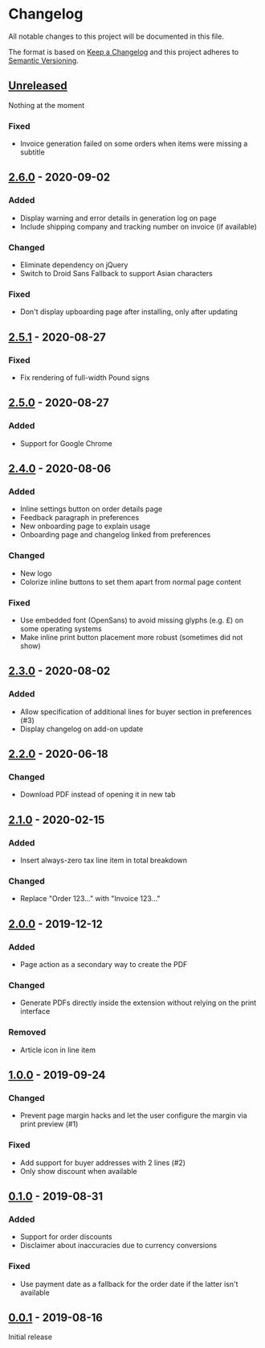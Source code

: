 # Changelog

All notable changes to this project will be documented in this file.

The format is based on [Keep a Changelog] and this project adheres to [Semantic Versioning].

## [Unreleased]

Nothing at the moment

### Fixed

- Invoice generation failed on some orders when items were missing a subtitle

## [2.6.0] - 2020-09-02

### Added

- Display warning and error details in generation log on page
- Include shipping company and tracking number on invoice (if available)

### Changed

- Eliminate dependency on jQuery
- Switch to Droid Sans Fallback to support Asian characters

### Fixed

- Don't display upboarding page after installing, only after updating

## [2.5.1] - 2020-08-27

### Fixed

- Fix rendering of full-width Pound signs

## [2.5.0] - 2020-08-27

### Added

- Support for Google Chrome

## [2.4.0] - 2020-08-06

### Added

- Inline settings button on order details page
- Feedback paragraph in preferences
- New onboarding page to explain usage
- Onboarding page and changelog linked from preferences

### Changed

- New logo
- Colorize inline buttons to set them apart from normal page content

### Fixed

- Use embedded font (OpenSans) to avoid missing glyphs (e.g. £) on some operating systems
- Make inline print button placement more robust (sometimes did not show)

## [2.3.0] - 2020-08-02

### Added

- Allow specification of additional lines for buyer section in preferences (#3)
- Display changelog on add-on update

## [2.2.0] - 2020-06-18

### Changed

- Download PDF instead of opening it in new tab

## [2.1.0] - 2020-02-15

### Added

- Insert always-zero tax line item in total breakdown

### Changed

- Replace "Order 123..." with "Invoice 123..."

## [2.0.0] - 2019-12-12

### Added

- Page action as a secondary way to create the PDF

### Changed

- Generate PDFs directly inside the extension without relying on the print interface

### Removed

- Article icon in line item

## [1.0.0] - 2019-09-24

### Changed

- Prevent page margin hacks and let the user configure the margin via print preview (#1)

### Fixed

- Add support for buyer addresses with 2 lines (#2)
- Only show discount when available

## [0.1.0] - 2019-08-31

### Added

- Support for order discounts
- Disclaimer about inaccuracies due to currency conversions

### Fixed

- Use payment date as a fallback for the order date if the latter isn't available

## [0.0.1] - 2019-08-16

Initial release

[Keep a Changelog]: https://keepachangelog.com/en/1.0.0/
[Semantic Versioning]: https://semver.org/spec/v2.0.0.html
[Unreleased]: https://nosuchdomain.mooo.com/git/doc/aliexpress-invoice-generator/compare/2.6.0...master
[2.6.0]: https://nosuchdomain.mooo.com/git/doc/aliexpress-invoice-generator/compare/2.5.1...2.6.0
[2.5.1]: https://nosuchdomain.mooo.com/git/doc/aliexpress-invoice-generator/compare/2.5.0...2.5.1
[2.5.0]: https://nosuchdomain.mooo.com/git/doc/aliexpress-invoice-generator/compare/2.4.0...2.5.0
[2.4.0]: https://nosuchdomain.mooo.com/git/doc/aliexpress-invoice-generator/compare/2.3.0...2.4.0
[2.3.0]: https://nosuchdomain.mooo.com/git/doc/aliexpress-invoice-generator/compare/2.2.0...2.3.0
[2.2.0]: https://nosuchdomain.mooo.com/git/doc/aliexpress-invoice-generator/compare/2.1.0...2.2.0
[2.1.0]: https://nosuchdomain.mooo.com/git/doc/aliexpress-invoice-generator/compare/2.0.0...2.1.0
[2.0.0]: https://nosuchdomain.mooo.com/git/doc/aliexpress-invoice-generator/compare/1.0.0...2.0.0
[1.0.0]: https://nosuchdomain.mooo.com/git/doc/aliexpress-invoice-generator/compare/0.1.0...1.0.0
[0.1.0]: https://nosuchdomain.mooo.com/git/doc/aliexpress-invoice-generator/compare/0.0.1...0.1.0
[0.0.1]: https://nosuchdomain.mooo.com/git/doc/aliexpress-invoice-generator/src/tag/0.0.1
